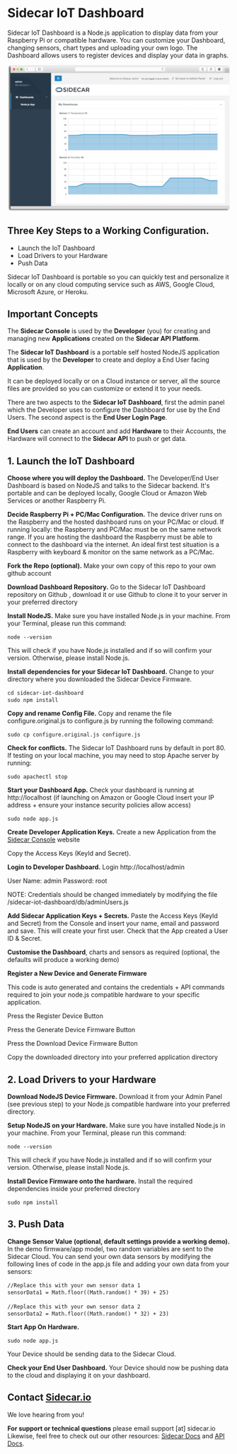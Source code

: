 Sidecar IoT Dashboard
=========

Sidecar IoT Dashboard is a Node.js application to display data from your Raspberry Pi or compatible hardware. You can customize your Dashboard, changing sensors, chart types and uploading your own logo. The Dashboard allows users to register devices and display your data in graphs.

[![Screen Preview](./preview.png)](./preview.png)

## Three Key Steps to a Working Configuration.

* Launch the IoT Dashboard
* Load Drivers to your Hardware
* Push Data

Sidecar IoT Dashboard is portable so you can quickly test and personalize it locally or on any cloud computing service such as AWS, Google Cloud, Microsoft Azure, or Heroku.

## Important Concepts

The **Sidecar Console** is used by the **Developer** (you) for creating and managing new **Applications** created on the **Sidecar API Platform**.

The **Sidecar IoT Dashboard** is a portable self hosted NodeJS application that is used by the **Developer** to create and deploy a End User facing **Application**.

It can be deployed locally or on a Cloud instance or server, all the source files are provided so you can customize or extend it to your needs.

There are two aspects to the **Sidecar IoT Dashboard**, first the admin panel which the Developer uses to configure the Dashboard for use by the End Users. The second aspect is the **End User Login Page**.

**End Users** can create an account and add **Hardware** to their Accounts, the Hardware will connect to the **Sidecar API** to push or get data.

## 1. Launch the IoT Dashboard

**Choose where you will deploy the Dashboard.** The Developer/End User Dashboard is based on NodeJS and talks to the Sidecar backend. It's portable and can be deployed locally, Google Cloud or Amazon Web Services or another Raspberry Pi.

**Decide Raspberry Pi + PC/Mac Configuration.** The device driver runs on the Raspberry and the hosted dashboard runs on your PC/Mac or cloud. If running locally: the Raspberry and PC/Mac must be on the same network range. If you are hosting the dashboard the Raspberry must be able to connect to the dashboard via the internet. An ideal first test situation is a Raspberry with keyboard & monitor on the same network as a PC/Mac.

**Fork the Repo (optional).** Make your own copy of this repo to your own github account

**Download Dashboard Repository.** Go to the Sidecar IoT Dashboard repository on Github , download it or use Github to clone it to your server in your preferred directory

**Install NodeJS.** Make sure you have installed Node.js in your machine. From your Terminal, please run this command:

```
node --version
```

This will check if you have Node.js installed and if so will confirm your version. Otherwise, please install Node.js.

**Install dependencies for your Sidecar IoT Dashboard.** Change to your directory where you downloaded the Sidecar Device Firmware.

```
cd sidecar-iot-dashboard
sudo npm install
```

**Copy and rename Config File.** Copy and rename the file configure.original.js to configure.js by running the following command:

```
sudo cp configure.original.js configure.js
```

**Check for conflicts.** The Sidecar IoT Dashboard runs by default in port 80. If testing on your local machine, you may need to stop Apache server by running:

```
sudo apachectl stop
```

**Start your Dashboard App.** Check your dashboard is running at http://localhost (if launching on Amazon or Google Cloud insert your IP address + ensure your instance security policies allow access)

```
sudo node app.js
```

**Create Developer Application Keys.** Create a new Application from the [Sidecar Console](https://console.sidecar.io/) website

Copy the Access Keys (KeyId and Secret).

**Login to Developer Dashboard.** Login http://localhost/admin

User Name: admin
Password: root

NOTE: Credentials should be changed immediately by modifying the file /sidecar-iot-dashboard/db/adminUsers.js

**Add Sidecar Application Keys + Secrets.** Paste the Access Keys (KeyId and Secret) from the Console and insert your name, email and password and save. This will create your first user. Check that the App created a User ID & Secret.

**Customise the Dashboard**, charts and sensors as required (optional, the defaults will produce a working demo)

**Register a New Device and Generate Firmware**

This code is auto generated and contains the credentials + API commands required to join your node.js compatible hardware to your specific application.

Press the Register Device Button

Press the Generate Device Firmware Button

Press the Download Device Firmware Button

Copy the downloaded directory into your preferred application directory

## 2. Load Drivers to your Hardware

**Download NodeJS Device Firmware.** Download it from your Admin Panel (see previous step) to your Node.js compatible hardware into your preferred directory.

**Setup NodeJS on your Hardware.** Make sure you have installed Node.js in your machine. From your Terminal, please run this command:

```
node --version
```

This will check if you have Node.js installed and if so will confirm your version. Otherwise, please install Node.js.

**Install Device Firmware onto the hardware.** Install the required dependencies inside your preferred directory

```
sudo npm install
```

## 3. Push Data

**Change Sensor Value (optional, default settings provide a working demo).** In the demo firmware/app model, two random variables are sent to the Sidecar Cloud. You can send your own data sensors by modifying the following lines of code in the app.js file and adding your own data from your sensors:

```
//Replace this with your own sensor data 1
sensorData1 = Math.floor((Math.random() * 39) + 25)

//Replace this with your own sensor data 2
sensorData2 = Math.floor((Math.random() * 32) + 23)
```

**Start App On Hardware.**

```
sudo node app.js
```

Your Device should be sending data to the Sidecar Cloud.

**Check your End User Dashboard.** Your Device should now be pushing data to the cloud and displaying it on your dashboard.


## Contact [Sidecar.io](http://sidecar.io)

We love hearing from you!

**For support or technical questions** please email support [at] sidecar.io
Likewise, feel free to check out our other resources: [Sidecar Docs](http://docs.sidecar.io) and [API Docs](http://api.sidecar.io/docs/).
